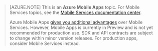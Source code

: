 >[AZURE.NOTE] This is an **Azure Mobile Apps** topic. For Mobile Services topics, see the [Mobile Services documentation center](/documentation/services/mobile-services/). 
>
>Azure Mobile Apps [gives you additional advantages](app-service-mobile-value-prop-migration-from-mobile-services-preview) over Mobile Services. However, Mobile Apps is currently in Preview and is not yet recommended for production use. SDK and API contracts are subject to change within minor version releases. For production apps, consider Mobile Services instead. 

